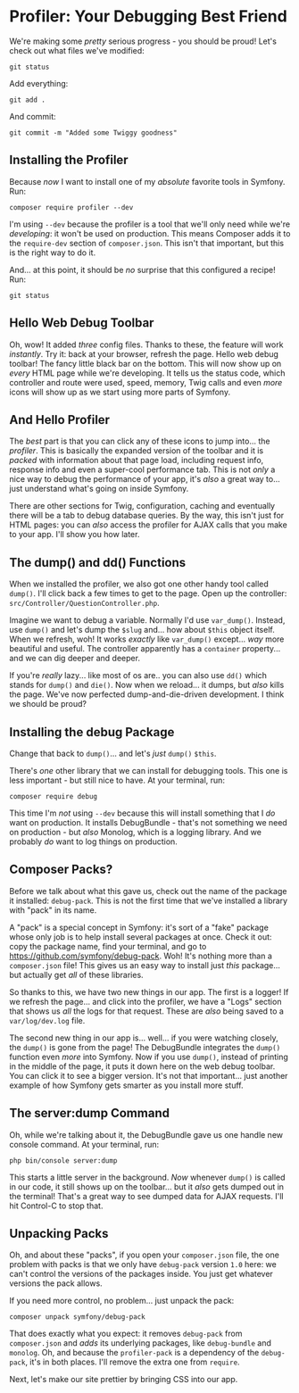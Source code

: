 # Profiler: Your Debugging Best Friend

We're making some *pretty* serious progress - you should be proud! Let's check out
what files we've modified:

```terminal-silent
git status
```

Add everything:

```terminal-silent
git add .
```

And commit:

```terminal-silent
git commit -m "Added some Twiggy goodness"
```

## Installing the Profiler

Because *now* I want to install one of my *absolute* favorite tools in Symfony.
Run:

```terminal
composer require profiler --dev
```

I'm using `--dev` because the profiler is a tool that we'll only need while we're
*developing*: it won't be used on production. This means Composer adds it to the
`require-dev` section of `composer.json`. This isn't that important, but this is
the right way to do it.

And... at this point, it should be *no* surprise that this configured a recipe!
Run:

```terminal
git status
```

## Hello Web Debug Toolbar

Oh, wow! It added *three* config files. Thanks to these, the feature will work
*instantly*. Try it: back at your browser, refresh the page. Hello web debug
toolbar! The fancy little black bar on the bottom. This will now show up on *every*
HTML page while we're developing. It tells us the status code, which controller
and route were used, speed, memory, Twig calls and even *more* icons will show
up as we start using more parts of Symfony.

## And Hello Profiler

The *best* part is that you can click any of these icons to jump into... the
*profiler*. This is basically the expanded version of the toolbar and it is
*packed* with information about that page load, including request info, response
info and even a super-cool performance tab. This is not *only* a nice way to
debug the performance of your app, it's *also* a great way to... just understand
what's going on inside Symfony.

There are other sections for Twig, configuration, caching and eventually there
will be a tab to debug database queries. By the way, this isn't just for HTML
pages: you can *also* access the profiler for AJAX calls that you make to your
app. I'll show you how later.

## The dump() and dd() Functions

When we installed the profiler, we also got one other handy tool called `dump()`.
I'll click back a few times to get to the page. Open up the controller:
`src/Controller/QuestionController.php`.

Imagine we want to debug a variable. Normally I'd use `var_dump()`. Instead,
use `dump()` and let's dump the `$slug` and... how about `$this` object itself.
When we refresh, woh! It works *exactly* like `var_dump()` except... *way* more
beautiful and useful. The controller apparently has a `container` property... and
we can dig deeper and deeper.

If you're *really* lazy... like most of os are.. you can also use `dd()` which
stands for `dump()` and `die()`. Now when we reload... it dumps, but *also* kills
the page. We've now perfected dump-and-die-driven development. I think we should
be proud?

## Installing the debug Package

Change that back to `dump()`... and let's *just* `dump()` `$this`.

There's *one* other library that we can install for debugging tools. This one
is less important - but still nice to have. At your terminal, run:

```terminal
composer require debug
```

This time I'm *not* using `--dev` because this will install something that I
*do* want on production. It installs DebugBundle - that's not something we need
on production - but *also* Monolog, which is a logging library. And we probably
*do* want to log things on production.

## Composer Packs?

Before we talk about what this gave us, check out the name of the package
it installed: `debug-pack`. This is not the first time that we've installed a
library with "pack" in its name.

A "pack" is a special concept in Symfony: it's sort of a "fake" package whose only
job is to help install several packages at once. Check it out: copy the package
name, find your terminal, and go to https://github.com/symfony/debug-pack. Woh!
It's nothing more than a `composer.json` file! This gives us an easy way to install
just *this* package... but actually get *all* of these libraries.

So thanks to this, we have two new things in our app. The first is a logger!
If we refresh the page... and click into the profiler, we have a "Logs" section
that shows us *all* the logs for that request. These are *also* being saved to
a `var/log/dev.log` file.

The second new thing in our app is... well... if you were watching closely, the
`dump()` is gone from the page! The DebugBundle integrates the `dump()` function
even *more* into Symfony. Now if you use `dump()`, instead of printing in the
middle of the page, it puts it down here on the web debug toolbar. You can click
it to see a bigger version. It's not that important... just another example of how
Symfony gets smarter as you install more stuff.

## The server:dump Command

Oh, while we're talking about it, the DebugBundle gave us one handle new
console command. At your terminal, run:

```terminal
php bin/console server:dump
```

This starts a little server in the background. *Now* whenever `dump()` is called
in our code, it still shows up on the toolbar... but it *also* gets dumped out
in the terminal! That's a great way to see dumped data for AJAX requests. I'll
hit Control-C to stop that.

## Unpacking Packs

Oh, and about these "packs", if you open your `composer.json` file, the one
problem with packs is that we only have `debug-pack` version `1.0` here: we
can't control the versions of the packages inside. You just get whatever versions
the pack allows.

If you need more control, no problem... just unpack the pack:

```terminal
composer unpack symfony/debug-pack
```

That does exactly what you expect: it removes `debug-pack` from `composer.json`
and *adds* its underlying packages, like `debug-bundle` and `monolog`. Oh, and
because the `profiler-pack` is a dependency of the `debug-pack`, it's in both
places. I'll remove the extra one from `require`.

Next, let's make our site prettier by bringing CSS into our app.
